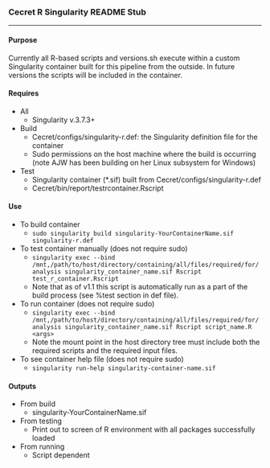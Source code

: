 ### Cecret R Singularity README Stub

***

#### Purpose
Currently all R-based scripts and versions.sh execute within a custom Singularity container built for this pipeline from the outside. In future versions the scripts will be included in the container.

#### Requires
* All  
  * Singularity v.3.7.3+  
* Build  
  * Cecret/configs/singularity-r.def: the Singularity definition file for the container  
  * Sudo permissions on the host machine where the build is occurring (note AJW has been building on her Linux   subsystem for Windows)  
* Test  
  * Singularity container (*.sif) built from Cecret/configs/singularity-r.def  
  * Cecret/bin/report/testrcontainer.Rscript  

#### Use
* To build container
  * `sudo singularity build singularity-YourContainerName.sif singularity-r.def`  
* To test container manually (does not require sudo)
  * `singularity exec --bind /mnt,/path/to/host/directory/containing/all/files/required/for/analysis singularity_container_name.sif Rscript test_r_container.Rscript`  
  * Note that as of v1.1 this script is automatically run as a part of the build process (see %test section in def file).  
* To run container (does not require sudo)
  * `singularity exec --bind /mnt,/path/to/host/directory/containing/all/files/required/for/analysis singularity_container_name.sif Rscript script_name.R <args>`  
  * Note the mount point in the host directory tree must include both the required scripts and the required input files.
* To see container help file (does not require sudo)
  * `singularity run-help singularity-container-name.sif`

#### Outputs
* From build
  * singularity-YourContainerName.sif  
* From testing
  * Print out to screen of R environment with all packages successfully loaded  
* From running
  * Script dependent
